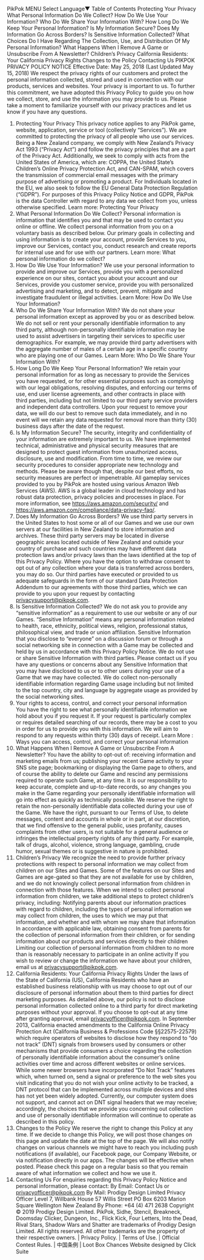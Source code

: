 PikPok
MENU
Select Language▼
Table of Contents
Protecting Your Privacy
What Personal Information Do We Collect?
How Do We Use Your Information?
Who Do We Share Your Information With?
How Long Do We Keep Your Personal Information?
Is My Information Secure?
Does My Information Go Across Borders?
Is Sensitive Information Collected?
What Choices Do I Have Regarding The Collection, Use, and Distribution Of My Personal Information?
What Happens When I Remove A Game or Unsubscribe From A Newsletter?
Children’s Privacy
California Residents: Your California Privacy Rights
Changes to the Policy
Contacting Us
PIKPOK PRIVACY POLICY NOTICE
 Effective Date: May 25, 2018
(Last Updated May 15, 2018)
We respect the privacy rights of our customers and protect the personal information collected, stored and used in connection with our products, services and websites. Your privacy is important to us. To further this commitment, we have adopted this Privacy Policy to guide you on how we collect, store, and use the information you may provide to us. Please take a moment to familiarize yourself with our privacy practices and let us know if you have any questions.
1. Protecting Your Privacy
This privacy notice applies to any PikPok game, website, application, service or tool (collectively “Services”).
We are committed to protecting the privacy of all people who use our services. Being a New Zealand company, we comply with New Zealand’s Privacy Act 1993 (“Privacy Act”) and follow the privacy principles that are a part of the Privacy Act. Additionally, we seek to comply with acts from the United States of America, which are: COPPA, the United State’s Children’s Online Privacy Protection Act, and CAN-SPAM, which covers the transmission of commercial email messages with the primary purpose of advertising or promoting a product. For Individuals located in the EU, we also seek to follow the EU General Data Protection Regulation (“GDPR”). For purposes of this Privacy Policy Notice and GDPR, PikPok is the data Controller with regard to any data we collect from you, unless otherwise specified.
Learn more: Protecting Your Privacy
2. What Personal Information Do We Collect?
Personal information is information that identifies you and that may be used to contact you online or offline. We collect personal information from you on a voluntary basis as described below. Our primary goals in collecting and using information is to create your account, provide Services to you, improve our Services, contact you, conduct research and create reports for internal use and for use with our partners.
Learn more: What personal information do we collect?
3. How Do We Use Your Information?
We use your personal information to provide and improve our Services, provide you with a personalized experience on our sites, contact you about your account and our Services, provide you customer service, provide you with personalized advertising and marketing, and to detect, prevent, mitigate and investigate fraudulent or illegal activities.
Learn More: How Do We Use Your Information?
4. Who Do We Share Your Information With?
We do not share your personal information except as approved by you or as described below. We do not sell or rent your personally identifiable information to any third party, although non-personally identifiable information may be used to assist advertisers in targeting their services to specific user demographics. For example, we may provide third party advertisers with the aggregate number of males of a certain age in a specific country who are playing one of our Games.
Learn More: Who Do We Share Your Information With?
5. How Long Do We Keep Your Personal Information?
We retain your personal information for as long as necessary to provide the Services you have requested, or for other essential purposes such as complying with our legal obligations, resolving disputes, and enforcing our terms of use, end user license agreements, and other contracts in place with third parties, including but not limited to our third party service providers and independent data controllers. Upon your request to remove your data, we will do our best to remove such data immediately, and in no event will we retain any data requested for removal more than thirty (30) business days after the date of the request.
6. Is My Information Secure?
The security, integrity and confidentiality of your information are extremely important to us. We have implemented technical, administrative and physical security measures that are designed to protect guest information from unauthorized access, disclosure, use and modification. From time to time, we review our security procedures to consider appropriate new technology and methods. Please be aware though that, despite our best efforts, no security measures are perfect or impenetrable.
All gameplay services provided to you by PikPok are hosted using various Amazon Web Services (AWS). AWS is a global leader in cloud technology and has robust data protection, privacy policies and processes in place. For more information, see https://aws.amazon.com/security/ and https://aws.amazon.com/compliance/data-privacy-faq/.
7. Does My Information Go Across Borders?
We use third party servers in the United States to host some or all of our Games and we use our own servers at our facilities in New Zealand to store information and archives. These third party servers may be located in diverse geographic areas located outside of New Zealand and outside your country of purchase and such countries may have different data protection laws and/or privacy laws than the laws identified at the top of this Privacy Policy. Where you have the option to withdraw consent to opt out of any collection where your data is transferred across borders, you may do so. Our third parties have executed or provided to us adequate safeguards in the form of our standard Data Protection Addendum to our agreements with those third parties, which we can provide to you upon your request by contacting privacysupport@pikpok.com.
8. Is Sensitive Information Collected?
We do not ask you to provide any “sensitive information” as a requirement to use our website or any of our Games. “Sensitive Information” means any personal information related to health, race, ethnicity, political views, religion, professional status, philosophical view, and trade or union affiliation. Sensitive Information that you disclose to “everyone” on a discussion forum or through a social networking site in connection with a Game may be collected and held by us in accordance with this Privacy Policy Notice. We do not use or share Sensitive Information with third parties. Please contact us if you have any questions or concerns about any Sensitive Information that you may have disclosed to us or to other users during your use of a Game that we may have collected. We do collect non-personally identifiable information regarding Game usage including but not limited to the top country, city and language by aggregate usage as provided by the social networking sites.
9. Your rights to access, control, and correct your personal information
You have the right to see what personally identifiable information we hold about you if you request it. If your request is particularly complex or requires detailed searching of our records, there may be a cost to you in order for us to provide you with this information. We will aim to respond to any requests within thirty (30) days of receipt.
Learn More : Ways you can access, control, and correct your personal information
10. What Happens When I Remove A Game or Unsubscribe From A Newsletter?
You have the ability to opt-out of: receiving information and marketing emails from us; publishing your recent Game activity to your SNS site page; bookmarking or displaying the Game page to others, and of course the ability to delete our Game and rescind any permissions required to operate such Game, at any time.
It is our responsibility to keep accurate, complete and up-to-date records, so any changes you make in the Game regarding your personally identifiable information will go into effect as quickly as technically possible. We reserve the right to retain the non-personally identifiable data collected during your use of the Game.
We have the right, pursuant to our Terms of Use, to delete messages, content and accounts in whole or in part, at our discretion, that we find offensive to the general public, uses profanity, causes complaints from other users, is not suitable for a general audience or infringes the intellectual property rights of any third party. For example, talk of drugs, alcohol, violence, strong language, gambling, crude humor, sexual themes or is suggestive in nature is prohibited.
11. Children’s Privacy
We recognize the need to provide further privacy protections with respect to personal information we may collect from children on our Sites and Games. Some of the features on our Sites and Games are age-gated so that they are not available for use by children, and we do not knowingly collect personal information from children in connection with those features.
When we intend to collect personal information from children, we take additional steps to protect children’s privacy, including:
Notifying parents about our information practices with regard to children, including the types of personal information we may collect from children, the uses to which we may put that information, and whether and with whom we may share that information
In accordance with applicable law, obtaining consent from parents for the collection of personal information from their children, or for sending information about our products and services directly to their children
Limiting our collection of personal information from children to no more than is reasonably necessary to participate in an online activity
If you wish to review or change the information we have about your children, email us at privacysupport@pikpok.com.
12. California Residents: Your California Privacy Rights
Under the laws of the State of California (US), California Residents who have an established business relationship with us may choose to opt out of our disclosure of personal information about them to third parties for direct marketing purposes. As detailed above, our policy is not to disclose personal information collected online to a third party for direct marketing purposes without your approval. If you choose to opt-out at any time after granting approval, email privacyofficer@pikpok.com.
In September 2013, California enacted amendments to the California Online Privacy Protection Act (California Business & Professions Code §§22575-22579) which require operators of websites to disclose how they respond to “do not track” (DNT) signals from browsers used by consumers or other mechanisms that provide consumers a choice regarding the collection of personally identifiable information about the consumer’s online activities over time and across different websites or online services. While some newer browsers have incorporated “Do Not Track” features which, when turned on, send a signal or preference to the web sites you visit indicating that you do not wish your online activity to be tracked, a DNT protocol that can be implemented across multiple devices and sites has not yet been widely adopted. Currently, our computer system does not support, and cannot act on DNT signal headers that we may receive; accordingly, the choices that we provide you concerning out collection and use of personally identifiable information will continue to operate as described in this policy.
13. Changes to the Policy
We reserve the right to change this Policy at any time. If we decide to change this Policy, we will post those changes on this page and update the date at the top of the page. We will also notify changes on various channels we might have to reach you including push notifications (if available), our Facebook page, our Company Website, or via notification directly in our apps. The changes will be effective when posted. Please check this page on a regular basis so that you remain aware of what information we collect and how we use it.
14. Contacting Us
For enquiries regarding this Privacy Policy Notice and personal information, please contact: By Email: Contact Us or privacyofficer@pikpok.com
By Mail:
Prodigy Design Limited
Privacy Officer
Level 7, Willbank House
57 Willis Street
PO Box 6203
Marion Square
Wellington
New Zealand
By Phone:
+64 (4) 471 2638
Copyright © 2019 Prodigy Design Limited. PikPok, Sidhe, Stencil, Breakneck, Doomsday Clicker, Dungeon, Inc., Flick Kick, Four Letters, Into the Dead, Rival Stars, Shadow Wars and Shatter are trademarks of Prodigy Design Limited. All rights reserved. All other trademarks are the property of their respective owners. | Privacy Policy. | Terms of Use. | Official Contest Rules. | 中国条例 | Loot Box Chances
Website designed by Click Suite